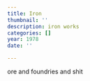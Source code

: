```yaml
---
title: Iron
thumbnail: ''
description: iron works
categories: []
year: 1978
date: ''

---
```

ore and foundries and shit